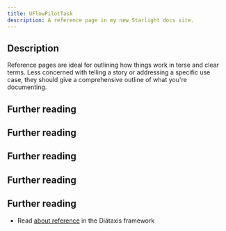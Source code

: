 ```yaml
---
title: UFlowPilotTask
description: A reference page in my new Starlight docs site.
---
```


## Description

Reference pages are ideal for outlining how things work in terse and clear terms.
Less concerned with telling a story or addressing a specific use case, they should give a comprehensive outline of what you're documenting.

## Further reading
## Further reading
## Further reading
## Further reading
## Further reading

- Read [about reference](https://diataxis.fr/reference/) in the Diátaxis framework
